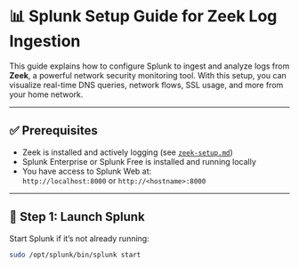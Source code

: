 # 📊 Splunk Setup Guide for Zeek Log Ingestion

This guide explains how to configure Splunk to ingest and analyze logs from **Zeek**, a powerful network security monitoring tool. With this setup, you can visualize real-time DNS queries, network flows, SSL usage, and more from your home network.

---

## ✅ Prerequisites

- Zeek is installed and actively logging (see [`zeek-setup.md`](./zeek-setup.md))
- Splunk Enterprise or Splunk Free is installed and running locally
- You have access to Splunk Web at:  
  `http://localhost:8000` or `http://<hostname>:8000`

---

## 🧭 Step 1: Launch Splunk

Start Splunk if it’s not already running:

```bash
sudo /opt/splunk/bin/splunk start
